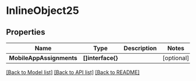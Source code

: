 # InlineObject25

## Properties

Name | Type | Description | Notes
------------ | ------------- | ------------- | -------------
**MobileAppAssignments** | **[]interface{}** |  | [optional] 

[[Back to Model list]](../README.md#documentation-for-models) [[Back to API list]](../README.md#documentation-for-api-endpoints) [[Back to README]](../README.md)


